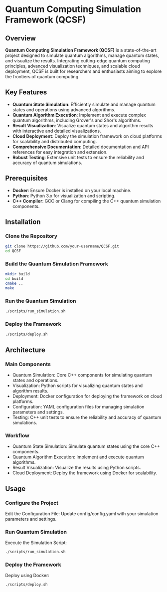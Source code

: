 # Quantum Computing Simulation Framework (QCSF)

## Overview

**Quantum Computing Simulation Framework (QCSF)** is a state-of-the-art project designed to simulate quantum algorithms, manage quantum states, and visualize the results. Integrating cutting-edge quantum computing principles, advanced visualization techniques, and scalable cloud deployment, QCSF is built for researchers and enthusiasts aiming to explore the frontiers of quantum computing.

## Key Features

- **Quantum State Simulation**: Efficiently simulate and manage quantum states and operations using advanced algorithms.
- **Quantum Algorithm Execution**: Implement and execute complex quantum algorithms, including Grover's and Shor's algorithms.
- **Result Visualization**: Visualize quantum states and algorithm results with interactive and detailed visualizations.
- **Cloud Deployment**: Deploy the simulation framework on cloud platforms for scalability and distributed computing.
- **Comprehensive Documentation**: Detailed documentation and API references for easy integration and extension.
- **Robust Testing**: Extensive unit tests to ensure the reliability and accuracy of quantum simulations.

## Prerequisites

- **Docker**: Ensure Docker is installed on your local machine.
- **Python**: Python 3.x for visualization and scripting.
- **C++ Compiler**: GCC or Clang for compiling the C++ quantum simulation components.

## Installation

### Clone the Repository
```sh
git clone https://github.com/your-username/QCSF.git
cd QCSF
```
### Build the Quantum Simulation Framework
```sh
mkdir build
cd build
cmake ..
make
```
### Run the Quantum Simulation
```sh
./scripts/run_simulation.sh
```
### Deploy the Framework
```sh
./scripts/deploy.sh
```
## Architecture
### Main Components
- Quantum Simulation: Core C++ components for simulating quantum states and operations.
- Visualization: Python scripts for visualizing quantum states and algorithm results.
- Deployment: Docker configuration for deploying the framework on cloud platforms.
- Configuration: YAML configuration files for managing simulation parameters and settings.
- Testing: C++ unit tests to ensure the reliability and accuracy of quantum simulations.
### Workflow
- Quantum State Simulation: Simulate quantum states using the core C++ components.
- Quantum Algorithm Execution: Implement and execute quantum algorithms.
- Result Visualization: Visualize the results using Python scripts.
- Cloud Deployment: Deploy the framework using Docker for scalability.
## Usage
### Configure the Project
Edit the Configuration File: 
Update config/config.yaml with your simulation parameters and settings.
### Run Quantum Simulation
Execute the Simulation Script:
```sh
./scripts/run_simulation.sh
```
### Deploy the Framework
Deploy using Docker:
```sh
./scripts/deploy.sh
```

